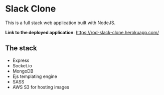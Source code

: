 # Slack Clone

This is a full stack web application built with NodeJS.

**Link to the deployed application**: https://rod-slack-clone.herokuapp.com/

## The stack

- Express
- Socket.io
- MongoDB
- Ejs templating engine
- SASS
- AWS S3 for hosting images

